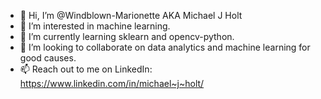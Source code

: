 - 👋 Hi, I’m @Windblown-Marionette AKA Michael J Holt
- 👀 I’m interested in machine learning.
- 🌱 I’m currently learning sklearn and opencv-python.
- 💞️ I’m looking to collaborate on data analytics and machine learning for good causes.
- 📫 Reach out to me on LinkedIn: https://www.linkedin.com/in/michael~j~holt/

<!---
Windblown-Marionette/Windblown-Marionette is a ✨ special ✨ repository because its `README.md` (this file) appears on your GitHub profile.
You can click the Preview link to take a look at your changes.
--->
